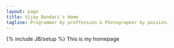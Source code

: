 ```yaml
---
layout: page
title: Vijay Bandari's Home
tagline: Programmer by proffession & Photographer by passion.
---
```

{% include JB/setup %}
This is my homepage
